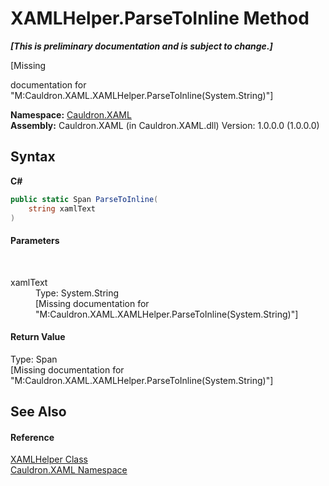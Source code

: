 # XAMLHelper.ParseToInline Method 
 _**\[This is preliminary documentation and is subject to change.\]**_

\[Missing <summary> documentation for "M:Cauldron.XAML.XAMLHelper.ParseToInline(System.String)"\]

**Namespace:**&nbsp;<a href="N_Cauldron_XAML">Cauldron.XAML</a><br />**Assembly:**&nbsp;Cauldron.XAML (in Cauldron.XAML.dll) Version: 1.0.0.0 (1.0.0.0)

## Syntax

**C#**<br />
``` C#
public static Span ParseToInline(
	string xamlText
)
```


#### Parameters
&nbsp;<dl><dt>xamlText</dt><dd>Type: System.String<br />\[Missing <param name="xamlText"/> documentation for "M:Cauldron.XAML.XAMLHelper.ParseToInline(System.String)"\]</dd></dl>

#### Return Value
Type: Span<br />\[Missing <returns> documentation for "M:Cauldron.XAML.XAMLHelper.ParseToInline(System.String)"\]

## See Also


#### Reference
<a href="T_Cauldron_XAML_XAMLHelper">XAMLHelper Class</a><br /><a href="N_Cauldron_XAML">Cauldron.XAML Namespace</a><br />
